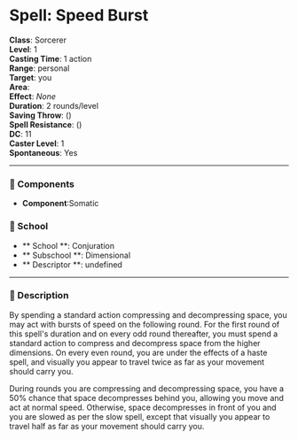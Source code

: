 
# Spell: Speed Burst
**Class**: Sorcerer  
**Level**: 1  
**Casting Time**: 1 action  
**Range**: personal  
**Target**: you  
**Area**:   
**Effect**: _None_  
**Duration**: 2 rounds/level  
**Saving Throw**:  ()  
**Spell Resistance**:  ()  
**DC**: 11  
**Caster Level**: 1  
**Spontaneous**: Yes

---

### 🔮 Components
- **Component**:Somatic

### 🏫 School
- ** School **: Conjuration
- ** Subschool **: Dimensional
- ** Descriptor **: undefined
---

### 📜 Description
By spending a standard action compressing and decompressing space, you may act with bursts of speed on the following round. For the first round of this spell's duration and on every odd round thereafter, you must spend a standard action to compress and decompress space from the higher dimensions. On every even round, you are under the effects of a haste spell, and visually you appear to travel twice as far as your movement should carry you.

During rounds you are compressing and decompressing space, you have a 50% chance that space decompresses behind you, allowing you move and act at normal speed. Otherwise, space decompresses in front of you and you are slowed as per the slow spell, except that visually you appear to travel half as far as your movement should carry you.
